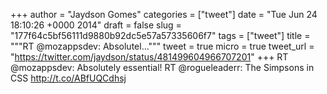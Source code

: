 
+++
author = "Jaydson Gomes"
categories = ["tweet"]
date = "Tue Jun 24 18:10:26 +0000 2014"
draft = false
slug = "177f64c5bf56111d9880b92dc5e57a57335606f7"
tags = ["tweet"]
title = """RT @mozappsdev: Absolutel..."""
tweet = true
micro = true
tweet_url = "https://twitter.com/jaydson/status/481499604966707201"
+++
RT @mozappsdev: Absolutely essential! RT @rogueleaderr: The Simpsons in CSS http://t.co/ABfUQCdhsj
